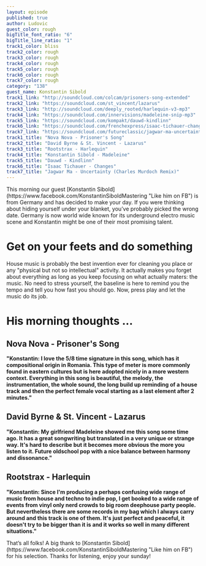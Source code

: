 ```yaml
---
layout: episode
published: true
author: Ludovic
guest_color: rough
bigTitle_font_ratio: "6"
bigTitle_line_ratio: "1"
track1_color: bliss
track2_color: rough
track3_color: rough
track4_color: rough
track5_color: rough
track6_color: rough
track7_color: rough
category: "138"
guest_name: Konstantin Sibold
track1_link: "http://soundcloud.com/colcam/prisoners-song-extended"
track2_link: "https://soundcloud.com/st_vincent/lazarus"
track3_link: "http://soundcloud.com/deeply_rooted/harlequin-v3-mp3"
track4_link: "https://soundcloud.com/innervisions/madeleine-snip-mp3"
track5_link: "https://soundcloud.com/kompakt/dauwd-kindlinn"
track6_link: "https://soundcloud.com/frenchexpress/isaac-tichauer-changes"
track7_link: "https://soundcloud.com/futureclassic/jagwar-ma-uncertainty-4"
track1_title: "Nova Nova - Prisoner's Song"
track2_title: "David Byrne & St. Vincent - Lazarus"
track3_title: "Rootstrax - Harlequin"
track4_title: "Konstantin Sibold - Madeleine"
track5_title: "Dauwd - Kindlinn"
track6_title: "Isaac Tichauer - Changes"
track7_title: "Jagwar Ma - Uncertainty (Charles Murdoch Remix)"
---
```


<p id="introduction">
This morning our guest [Konstantin Sibold](https://www.facebook.com/KonstantinSiboldMastering "Like him on FB") is from Germany and has decided to make your day. If you were thinking about hiding yourself under your blanket, you’ve probably picked the wrong date. Germany is now world wide known for its underground electro music scene and Konstantin might be one of their most promising talent.</p>

# Get on your feets and do something
House music is probably the best invention ever for cleaning you place or any "physical but not so intellectual" activity. It actually makes you forget about everything as long as you keep focusing on what actually maters: the music. No need to stress yourself, the baseline is here to remind you the tempo and tell you how fast you should go. Now, press play and let the music do its job.

# His morning thoughts ...

## Nova Nova - Prisoner's Song
**"**Konstantin: I love the 5/8 time signature in this song, which has it compositional origin in Romania. This type of meter is more commonly found in eastern cultures but is here adopted nicely in a more western context. Everything in this song is beautiful, the melody, the instrumentation, the whole sound, the long build up reminding of a house track and then the perfect female vocal starting as a last element after 2 minutes.**"**

## David Byrne & St. Vincent - Lazarus
**"**Konstantin: My girlfriend Madeleine showed me this song some time ago. It has a great songwriting but translated in a very unique or strange way. It's hard to describe but it becomes more obvious the more you listen to it. Future oldschool pop with a nice balance between harmony and dissonance.**"**

## Rootstrax - Harlequin
**"**Konstantin: Since I'm producing a perhaps confusing wide range of music from house and techno to indie pop, I get booked to a wide range of events from vinyl only nerd crowds to big room deephouse party people. But nevertheless there are some records in my bag which I always carry around and this track is one of them. It's just perfect and peaceful, it doesn't try to be bigger than it is and it works so well in many different situations.**"**

<p id="outroduction">
That’s all folks! A big thank to [Konstantin Sibold](https://www.facebook.com/KonstantinSiboldMastering "Like him on FB") for his selection. Thanks for listening, enjoy your sunday!
</p>
